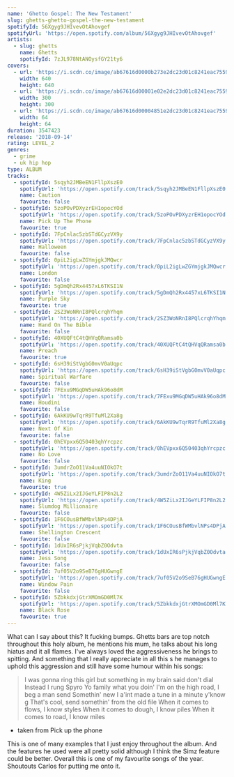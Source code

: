 ```yaml
---
name: 'Ghetto Gospel: The New Testament'
slug: ghetts-ghetto-gospel-the-new-testament
spotifyId: 56Xgyg9JHIvevOtAhovgef
spotifyUrl: 'https://open.spotify.com/album/56Xgyg9JHIvevOtAhovgef'
artists:
  - slug: ghetts
    name: Ghetts
    spotifyId: 7zJL978NtANOysfGY21ty6
covers:
  - url: 'https://i.scdn.co/image/ab67616d0000b273e2dc23d01c8241eac755914b'
    width: 640
    height: 640
  - url: 'https://i.scdn.co/image/ab67616d00001e02e2dc23d01c8241eac755914b'
    width: 300
    height: 300
  - url: 'https://i.scdn.co/image/ab67616d00004851e2dc23d01c8241eac755914b'
    width: 64
    height: 64
duration: 3547423
release: '2018-09-14'
rating: LEVEL_2
genres:
  - grime
  - uk hip hop
type: ALBUM
tracks:
  - spotifyId: 5sqyh2JMBeEN1FllpXszE0
    spotifyUrl: 'https://open.spotify.com/track/5sqyh2JMBeEN1FllpXszE0'
    name: Caution
    favourite: false
  - spotifyId: 5zoPOvPDXyzrEH1opocYOd
    spotifyUrl: 'https://open.spotify.com/track/5zoPOvPDXyzrEH1opocYOd'
    name: Pick Up The Phone
    favourite: true
  - spotifyId: 7FpCnlac5zbSTdGCyzVX9y
    spotifyUrl: 'https://open.spotify.com/track/7FpCnlac5zbSTdGCyzVX9y'
    name: Halloween
    favourite: false
  - spotifyId: 0piL2igLwZGYmjgkJMQwcr
    spotifyUrl: 'https://open.spotify.com/track/0piL2igLwZGYmjgkJMQwcr'
    name: London
    favourite: false
  - spotifyId: 5gDmQh2Rx4457xL6TKSI1N
    spotifyUrl: 'https://open.spotify.com/track/5gDmQh2Rx4457xL6TKSI1N'
    name: Purple Sky
    favourite: true
  - spotifyId: 2SZ3WoNRnI8PQlcrqhYhqm
    spotifyUrl: 'https://open.spotify.com/track/2SZ3WoNRnI8PQlcrqhYhqm'
    name: Hand On The Bible
    favourite: false
  - spotifyId: 40XUQFtC4tQHVqQRamsa0b
    spotifyUrl: 'https://open.spotify.com/track/40XUQFtC4tQHVqQRamsa0b'
    name: Preach
    favourite: true
  - spotifyId: 6sH39iStVgbG0mvV0aUqpc
    spotifyUrl: 'https://open.spotify.com/track/6sH39iStVgbG0mvV0aUqpc'
    name: Spiritual Warfare
    favourite: false
  - spotifyId: 7FExu9MGqDW5uHAk96o8dM
    spotifyUrl: 'https://open.spotify.com/track/7FExu9MGqDW5uHAk96o8dM'
    name: Houdini
    favourite: false
  - spotifyId: 6AkKU9wTqrR9TfuMl2Xa8g
    spotifyUrl: 'https://open.spotify.com/track/6AkKU9wTqrR9TfuMl2Xa8g'
    name: Next Of Kin
    favourite: false
  - spotifyId: 0hEVpxx6Q50403qhYrcpzc
    spotifyUrl: 'https://open.spotify.com/track/0hEVpxx6Q50403qhYrcpzc'
    name: No Love
    favourite: false
  - spotifyId: 3umdrZoO11Va4uuNIOkO7t
    spotifyUrl: 'https://open.spotify.com/track/3umdrZoO11Va4uuNIOkO7t'
    name: King
    favourite: true
  - spotifyId: 4W5ZiLx2IJGeYLFIP8n2L2
    spotifyUrl: 'https://open.spotify.com/track/4W5ZiLx2IJGeYLFIP8n2L2'
    name: Slumdog Millionaire
    favourite: false
  - spotifyId: 1F6COusBfWMbvlNPs4DPjA
    spotifyUrl: 'https://open.spotify.com/track/1F6COusBfWMbvlNPs4DPjA'
    name: Shellington Crescent
    favourite: false
  - spotifyId: 1dUxIR6sPjkjVqbZ0Odvta
    spotifyUrl: 'https://open.spotify.com/track/1dUxIR6sPjkjVqbZ0Odvta'
    name: Jess Song
    favourite: false
  - spotifyId: 7uf05V2o9SeB76gHUGwngE
    spotifyUrl: 'https://open.spotify.com/track/7uf05V2o9SeB76gHUGwngE'
    name: Window Pain
    favourite: false
  - spotifyId: 5ZbkkdxjGtrXMOmGD0Ml7K
    spotifyUrl: 'https://open.spotify.com/track/5ZbkkdxjGtrXMOmGD0Ml7K'
    name: Black Rose
    favourite: true
---
```

What can I say about this? It fucking bumps. Ghetts bars are top notch throughout this
holy album, he mentions his mum, he talks about his long hiatus and it all flames. I've
always loved the aggressiveness he brings to spitting. And something that I really appreciate
in all this s he manages to uphold this aggression and still have some humour within his songs:

> I was gonna ring this girl but something in my brain said don't dial
> Instead I rung Spyro
> Yo family what you doin' I'm on the high road, I beg a man send
> Somethin' new
> I a'int made a tune in a minute y'know g
> That's cool, send somethin' from the old file
> When it comes to flows, I know styles
> When it comes to dough, I know piles
> When it comes to road, I know miles
- taken from Pick up the phone


This is one of many examples that I just enjoy throughout the album.
And the features he used were all pretty solid although I think the Simz feature could be
better. Overall this is one of my favourite songs of the year. Shoutouts Carlos for putting
me onto it.
